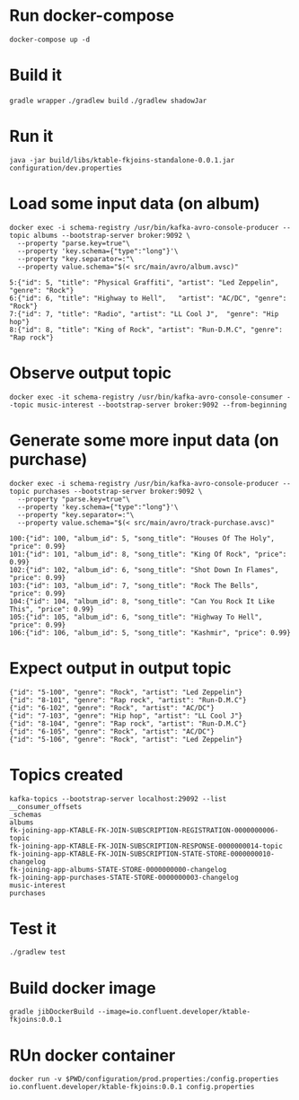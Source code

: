 # Run docker-compose 
`docker-compose up -d`

# Build it 
`gradle wrapper`
`./gradlew build`
`./gradlew shadowJar`

# Run it 
`java -jar build/libs/ktable-fkjoins-standalone-0.0.1.jar configuration/dev.properties`

# Load some input data (on album)
```
docker exec -i schema-registry /usr/bin/kafka-avro-console-producer --topic albums --bootstrap-server broker:9092 \
  --property "parse.key=true"\
  --property 'key.schema={"type":"long"}'\
  --property "key.separator=:"\
  --property value.schema="$(< src/main/avro/album.avsc)"
```
```
5:{"id": 5, "title": "Physical Graffiti", "artist": "Led Zeppelin", "genre": "Rock"}
6:{"id": 6, "title": "Highway to Hell",   "artist": "AC/DC", "genre": "Rock"}
7:{"id": 7, "title": "Radio", "artist": "LL Cool J",  "genre": "Hip hop"}
8:{"id": 8, "title": "King of Rock", "artist": "Run-D.M.C", "genre": "Rap rock"}
```

# Observe output topic 
`docker exec -it schema-registry /usr/bin/kafka-avro-console-consumer --topic music-interest --bootstrap-server broker:9092 --from-beginning`

# Generate some more input data (on purchase)
```
docker exec -i schema-registry /usr/bin/kafka-avro-console-producer --topic purchases --bootstrap-server broker:9092 \
  --property "parse.key=true"\
  --property 'key.schema={"type":"long"}'\
  --property "key.separator=:"\
  --property value.schema="$(< src/main/avro/track-purchase.avsc)"
```
```
100:{"id": 100, "album_id": 5, "song_title": "Houses Of The Holy", "price": 0.99}
101:{"id": 101, "album_id": 8, "song_title": "King Of Rock", "price": 0.99}
102:{"id": 102, "album_id": 6, "song_title": "Shot Down In Flames", "price": 0.99}
103:{"id": 103, "album_id": 7, "song_title": "Rock The Bells", "price": 0.99}
104:{"id": 104, "album_id": 8, "song_title": "Can You Rock It Like This", "price": 0.99}
105:{"id": 105, "album_id": 6, "song_title": "Highway To Hell", "price": 0.99}
106:{"id": 106, "album_id": 5, "song_title": "Kashmir", "price": 0.99}
```

# Expect output in output topic
```
{"id": "5-100", "genre": "Rock", "artist": "Led Zeppelin"}
{"id": "8-101", "genre": "Rap rock", "artist": "Run-D.M.C"}
{"id": "6-102", "genre": "Rock", "artist": "AC/DC"}
{"id": "7-103", "genre": "Hip hop", "artist": "LL Cool J"}
{"id": "8-104", "genre": "Rap rock", "artist": "Run-D.M.C"}
{"id": "6-105", "genre": "Rock", "artist": "AC/DC"}
{"id": "5-106", "genre": "Rock", "artist": "Led Zeppelin"}
```

# Topics created 
```
kafka-topics --bootstrap-server localhost:29092 --list
__consumer_offsets
_schemas
albums
fk-joining-app-KTABLE-FK-JOIN-SUBSCRIPTION-REGISTRATION-0000000006-topic
fk-joining-app-KTABLE-FK-JOIN-SUBSCRIPTION-RESPONSE-0000000014-topic
fk-joining-app-KTABLE-FK-JOIN-SUBSCRIPTION-STATE-STORE-0000000010-changelog
fk-joining-app-albums-STATE-STORE-0000000000-changelog
fk-joining-app-purchases-STATE-STORE-0000000003-changelog
music-interest
purchases
```

# Test it 
`./gradlew test`

# Build docker image 
`gradle jibDockerBuild --image=io.confluent.developer/ktable-fkjoins:0.0.1`

# RUn docker container 
`docker run -v $PWD/configuration/prod.properties:/config.properties io.confluent.developer/ktable-fkjoins:0.0.1 config.properties`